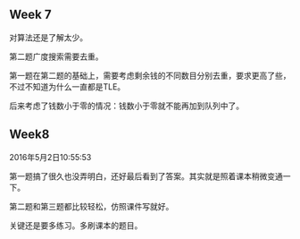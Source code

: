 ## Week 7
对算法还是了解太少。

第二题广度搜索需要去重。

第一题在第二题的基础上，需要考虑剩余钱的不同数目分别去重，要求更高了些，不过不知道为什么一直都是TLE。

后来考虑了钱数小于零的情况：钱数小于零就不能再加到队列中了。


## Week8

2016年5月2日10:55:53

第一题搞了很久也没弄明白，还好最后看到了答案。其实就是照着课本稍微变通一下。

第二题和第三题都比较轻松，仿照课件写就好。

关键还是要多练习。多刷课本的题目。